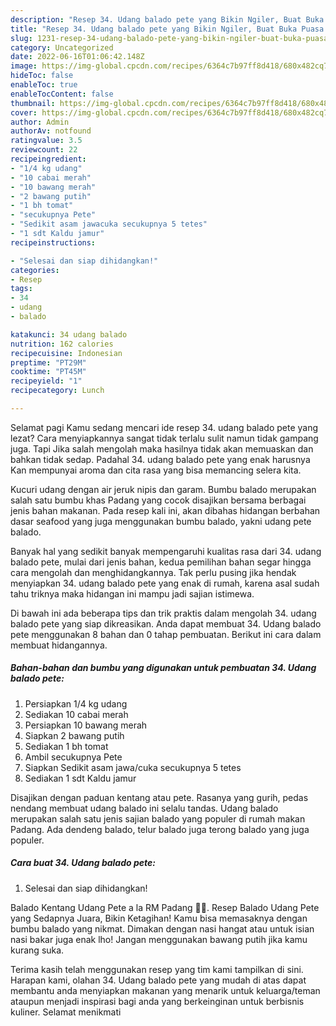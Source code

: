 ```yaml
---
description: "Resep 34. Udang balado pete yang Bikin Ngiler, Buat Buka Puasa Lezat Sekali"
title: "Resep 34. Udang balado pete yang Bikin Ngiler, Buat Buka Puasa Lezat Sekali"
slug: 1231-resep-34-udang-balado-pete-yang-bikin-ngiler-buat-buka-puasa-lezat-sekali
category: Uncategorized
date: 2022-06-16T01:06:42.148Z
image: https://img-global.cpcdn.com/recipes/6364c7b97ff8d418/680x482cq70/34-udang-balado-pete-foto-resep-utama.jpg
hideToc: false
enableToc: true
enableTocContent: false
thumbnail: https://img-global.cpcdn.com/recipes/6364c7b97ff8d418/680x482cq70/34-udang-balado-pete-foto-resep-utama.jpg
cover: https://img-global.cpcdn.com/recipes/6364c7b97ff8d418/680x482cq70/34-udang-balado-pete-foto-resep-utama.jpg
author: Admin
authorAv: notfound
ratingvalue: 3.5
reviewcount: 22
recipeingredient:
- "1/4 kg udang"
- "10 cabai merah"
- "10 bawang merah"
- "2 bawang putih"
- "1 bh tomat"
- "secukupnya Pete"
- "Sedikit asam jawacuka secukupnya 5 tetes"
- "1 sdt Kaldu jamur"
recipeinstructions:

- "Selesai dan siap dihidangkan!"
categories:
- Resep
tags:
- 34
- udang
- balado

katakunci: 34 udang balado 
nutrition: 162 calories
recipecuisine: Indonesian
preptime: "PT29M"
cooktime: "PT45M"
recipeyield: "1"
recipecategory: Lunch

---
```



Selamat pagi Kamu sedang mencari ide resep 34. udang balado pete yang lezat? Cara menyiapkannya sangat tidak terlalu sulit namun tidak gampang juga. Tapi Jika salah mengolah maka hasilnya tidak akan memuaskan dan bahkan tidak sedap. Padahal 34. udang balado pete yang enak harusnya Kan mempunyai aroma dan cita rasa yang bisa memancing selera kita.


Kucuri udang dengan air jeruk nipis dan garam. Bumbu balado merupakan salah satu bumbu khas Padang yang cocok disajikan bersama berbagai jenis bahan makanan. Pada resep kali ini, akan dibahas hidangan berbahan dasar seafood yang juga menggunakan bumbu balado, yakni udang pete balado.

Banyak hal yang sedikit banyak mempengaruhi kualitas rasa dari 34. udang balado pete, mulai dari jenis bahan, kedua pemilihan bahan segar hingga cara mengolah dan menghidangkannya. Tak perlu pusing jika hendak menyiapkan 34. udang balado pete yang enak di rumah, karena asal sudah tahu triknya maka hidangan ini mampu jadi sajian istimewa.


Di bawah ini ada beberapa tips dan trik praktis dalam mengolah 34. udang balado pete yang siap dikreasikan. Anda dapat membuat 34. Udang balado pete menggunakan 8 bahan dan 0 tahap pembuatan. Berikut ini cara dalam membuat hidangannya.

<!--inarticleads1-->

##### Bahan-bahan dan bumbu yang digunakan untuk pembuatan 34. Udang balado pete:

1. Persiapkan 1/4 kg udang
1. Sediakan 10 cabai merah
1. Persiapkan 10 bawang merah
1. Siapkan 2 bawang putih
1. Sediakan 1 bh tomat
1. Ambil secukupnya Pete
1. Siapkan Sedikit asam jawa/cuka secukupnya 5 tetes
1. Sediakan 1 sdt Kaldu jamur


Disajikan dengan paduan kentang atau pete. Rasanya yang gurih, pedas nendang membuat udang balado ini selalu tandas. Udang balado merupakan salah satu jenis sajian balado yang populer di rumah makan Padang. Ada dendeng balado, telur balado juga terong balado yang juga populer. 

<!--inarticleads2-->

##### Cara buat 34. Udang balado pete:


1. Selesai dan siap dihidangkan!

Balado Kentang Udang Pete a la RM Padang 👍🏼. Resep Balado Udang Pete yang Sedapnya Juara, Bikin Ketagihan! Kamu bisa memasaknya dengan bumbu balado yang nikmat. Dimakan dengan nasi hangat atau untuk isian nasi bakar juga enak lho! Jangan menggunakan bawang putih jika kamu kurang suka. 

Terima kasih telah menggunakan resep yang tim kami tampilkan di sini. Harapan kami, olahan 34. Udang balado pete yang mudah di atas dapat membantu anda menyiapkan makanan yang menarik untuk keluarga/teman ataupun menjadi inspirasi bagi anda yang berkeinginan untuk berbisnis kuliner. Selamat menikmati
